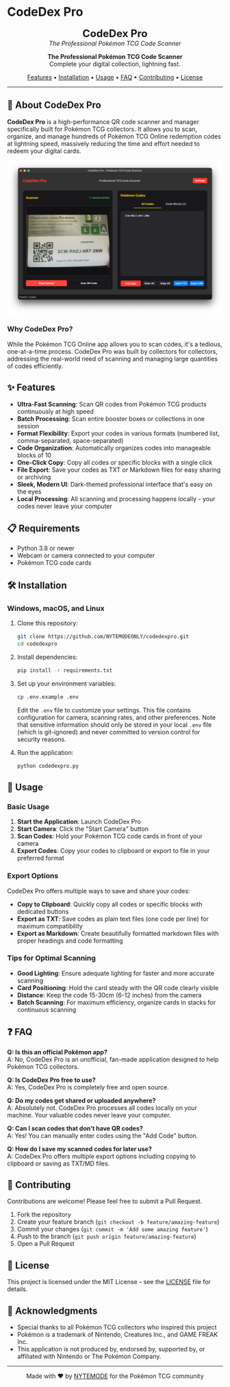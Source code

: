 # CodeDex Pro

<p align="center">
  <!-- Logo placeholder: Create a logo.png file in the assets directory -->
  <!-- <img src="assets/logo.png" alt="CodeDex Pro Logo" width="300"> -->
  <strong style="font-size: 24px;">CodeDex Pro</strong><br>
  <em>The Professional Pokémon TCG Code Scanner</em>
</p>

<p align="center">
  <strong>The Professional Pokémon TCG Code Scanner</strong><br>
  Complete your digital collection, lightning fast.
</p>

<p align="center">
  <a href="#features">Features</a> •
  <a href="#installation">Installation</a> •
  <a href="#usage">Usage</a> •
  <a href="#faq">FAQ</a> •
  <a href="#contributing">Contributing</a> •
  <a href="#license">License</a>
</p>

---

## 🚀 About CodeDex Pro

**CodeDex Pro** is a high-performance QR code scanner and manager specifically built for Pokémon TCG collectors. It allows you to scan, organize, and manage hundreds of Pokémon TCG Online redemption codes at lightning speed, massively reducing the time and effort needed to redeem your digital cards.

<p align="center">
  <img src="assets/screenshot.png" alt="CodeDex Pro Screenshot" width="800">
</p>

### Why CodeDex Pro?

While the Pokémon TCG Online app allows you to scan codes, it's a tedious, one-at-a-time process. CodeDex Pro was built by collectors for collectors, addressing the real-world need of scanning and managing large quantities of codes efficiently.

## ✨ Features

- **Ultra-Fast Scanning**: Scan QR codes from Pokémon TCG products continuously at high speed
- **Batch Processing**: Scan entire booster boxes or collections in one session
- **Format Flexibility**: Export your codes in various formats (numbered list, comma-separated, space-separated)
- **Code Organization**: Automatically organizes codes into manageable blocks of 10
- **One-Click Copy**: Copy all codes or specific blocks with a single click
- **File Export**: Save your codes as TXT or Markdown files for easy sharing or archiving
- **Sleek, Modern UI**: Dark-themed professional interface that's easy on the eyes
- **Local Processing**: All scanning and processing happens locally - your codes never leave your computer

## 📋 Requirements

- Python 3.8 or newer
- Webcam or camera connected to your computer
- Pokémon TCG code cards

## 🛠️ Installation

### Windows, macOS, and Linux

1. Clone this repository:
   ```bash
   git clone https://github.com/NYTEMODEONLY/codedexpro.git
   cd codedexpro
   ```

2. Install dependencies:
   ```bash
   pip install -r requirements.txt
   ```

3. Set up your environment variables:
   ```bash
   cp .env.example .env
   ```
   Edit the `.env` file to customize your settings. This file contains configuration for camera, scanning rates, and other preferences. Note that sensitive information should only be stored in your local `.env` file (which is git-ignored) and never committed to version control for security reasons.

4. Run the application:
   ```bash
   python codedexpro.py
   ```

## 📖 Usage

### Basic Usage

1. **Start the Application**: Launch CodeDex Pro
2. **Start Camera**: Click the "Start Camera" button
3. **Scan Codes**: Hold your Pokémon TCG code cards in front of your camera
4. **Export Codes**: Copy your codes to clipboard or export to file in your preferred format

### Export Options

CodeDex Pro offers multiple ways to save and share your codes:

- **Copy to Clipboard**: Quickly copy all codes or specific blocks with dedicated buttons
- **Export as TXT**: Save codes as plain text files (one code per line) for maximum compatibility
- **Export as Markdown**: Create beautifully formatted markdown files with proper headings and code formatting

### Tips for Optimal Scanning

- **Good Lighting**: Ensure adequate lighting for faster and more accurate scanning
- **Card Positioning**: Hold the card steady with the QR code clearly visible
- **Distance**: Keep the code 15-30cm (6-12 inches) from the camera
- **Batch Scanning**: For maximum efficiency, organize cards in stacks for continuous scanning

## ❓ FAQ

**Q: Is this an official Pokémon app?**  
A: No, CodeDex Pro is an unofficial, fan-made application designed to help Pokémon TCG collectors.

**Q: Is CodeDex Pro free to use?**  
A: Yes, CodeDex Pro is completely free and open source.

**Q: Do my codes get shared or uploaded anywhere?**  
A: Absolutely not. CodeDex Pro processes all codes locally on your machine. Your valuable codes never leave your computer.

**Q: Can I scan codes that don't have QR codes?**  
A: Yes! You can manually enter codes using the "Add Code" button.

**Q: How do I save my scanned codes for later use?**  
A: CodeDex Pro offers multiple export options including copying to clipboard or saving as TXT/MD files.

## 🤝 Contributing

Contributions are welcome! Please feel free to submit a Pull Request.

1. Fork the repository
2. Create your feature branch (`git checkout -b feature/amazing-feature`)
3. Commit your changes (`git commit -m 'Add some amazing feature'`)
4. Push to the branch (`git push origin feature/amazing-feature`)
5. Open a Pull Request

## 📜 License

This project is licensed under the MIT License - see the [LICENSE](LICENSE) file for details.

## 🙏 Acknowledgments

- Special thanks to all Pokémon TCG collectors who inspired this project
- Pokémon is a trademark of Nintendo, Creatures Inc., and GAME FREAK Inc.
- This application is not produced by, endorsed by, supported by, or affiliated with Nintendo or The Pokémon Company.

---

<p align="center">
  Made with ❤️ by <a href="https://nytemode.com">NYTEMODE</a> for the Pokémon TCG community
</p> 
